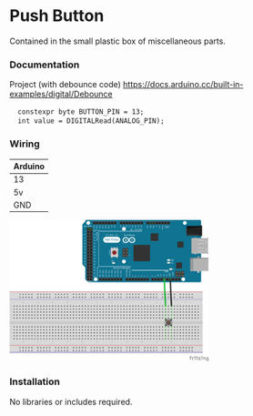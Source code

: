 # Push Button

Contained in the small plastic box of miscellaneous parts.

### Documentation
Project (with debounce code) https://docs.arduino.cc/built-in-examples/digital/Debounce

```
  constexpr byte BUTTON_PIN = 13;
  int value = DIGITALRead(ANALOG_PIN);
```

### Wiring
| Arduino |
| --- |
| 13 |
| 5v |
| GND |

<img src="OnePushButton.png" width="350">

### Installation
No libraries or includes required.

